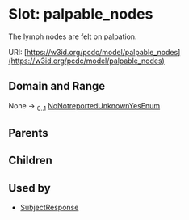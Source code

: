 
# Slot: palpable_nodes


The lymph nodes are felt on palpation.

URI: [https://w3id.org/pcdc/model/palpable_nodes](https://w3id.org/pcdc/model/palpable_nodes)


## Domain and Range

None &#8594;  <sub>0..1</sub> [NoNotreportedUnknownYesEnum](NoNotreportedUnknownYesEnum.md)

## Parents


## Children


## Used by

 * [SubjectResponse](SubjectResponse.md)
